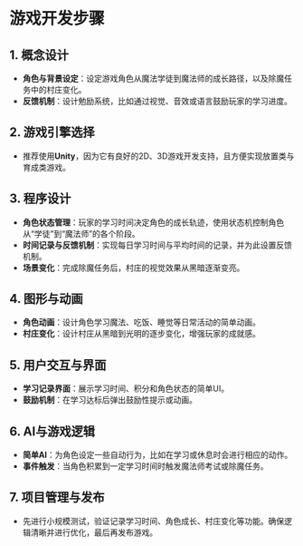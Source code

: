# 游戏开发步骤

## 1. 概念设计
- **角色与背景设定**：设定游戏角色从魔法学徒到魔法师的成长路径，以及除魔任务中的村庄变化。
- **反馈机制**：设计勉励系统，比如通过视觉、音效或语言鼓励玩家的学习进度。

## 2. 游戏引擎选择
- 推荐使用**Unity**，因为它有良好的2D、3D游戏开发支持，且方便实现放置类与育成类游戏。

## 3. 程序设计
- **角色状态管理**：玩家的学习时间决定角色的成长轨迹，使用状态机控制角色从“学徒”到“魔法师”的各个阶段。
- **时间记录与反馈机制**：实现每日学习时间与平均时间的记录，并为此设置反馈机制。
- **场景变化**：完成除魔任务后，村庄的视觉效果从黑暗逐渐变亮。

## 4. 图形与动画
- **角色动画**：设计角色学习魔法、吃饭、睡觉等日常活动的简单动画。
- **村庄变化**：设计村庄从黑暗到光明的逐步变化，增强玩家的成就感。

## 5. 用户交互与界面
- **学习记录界面**：展示学习时间、积分和角色状态的简单UI。
- **鼓励机制**：在学习达标后弹出鼓励性提示或动画。

## 6. AI与游戏逻辑
- **简单AI**：为角色设定一些自动行为，比如在学习或休息时会进行相应的动作。
- **事件触发**：当角色积累到一定学习时间时触发魔法师考试或除魔任务。

## 7. 项目管理与发布
- 先进行小规模测试，验证记录学习时间、角色成长、村庄变化等功能。确保逻辑清晰并进行优化，最后再发布游戏。
